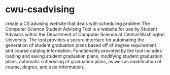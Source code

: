 # cwu-csadvising
create a CS advising website that deals with scheduling problem
The Computer Science Student Advising Tool is a website for use by Student Advisors within the Department of 
Computer Science at Central Washington University. The tool provides a secure interface for automating the 
generation of student graduation plans based off of degree requirement and course catalog information. 
Functionality provided by the tool includes loading and saving student graduation plans, modifying student graduation plans, 
automatic scheduling of graduation plans, 
as well as modification of course, degree, and user information.
